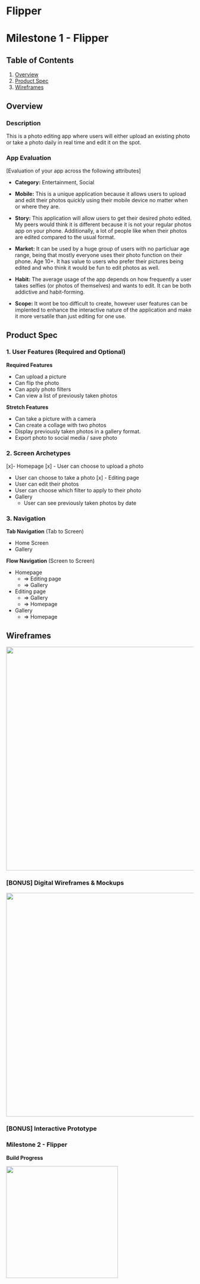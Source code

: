 # Flipper

# Milestone 1 - Flipper

## Table of Contents

1. [Overview](#Overview)
1. [Product Spec](#Product-Spec)
1. [Wireframes](#Wireframes)

## Overview

### Description

This is a photo editing app where users will either upload an existing photo or take a photo daily in real time and edit it on the spot.

### App Evaluation

[Evaluation of your app across the following attributes]
- **Category:** Entertainment, Social

- **Mobile:** This is a unique application because it allows users to upload and edit their photos quickly using their mobile device no matter when or where they are.


- **Story:** This application will allow users to get their desired photo edited. My peers would think it is different because it is not your regular photos app on your phone. Additionally, a lot of people like when their photos are edited compared to the usual format.

- **Market:** It can be used by a huge group of users with no particluar age range, being that mostly everyone uses their photo function on their phone. Age 10+. It has value to users who prefer their pictures being edited and who think it would be fun to edit photos as well. 

- **Habit:** The average usage of the app depends on how frequently a user takes selfies (or photos of themselves) and wants to edit. It can be both addictive and habit-forming. 

- **Scope:** It wont be too difficult to create, however user features can be implented to enhance the interactive nature of the application and make it more versatile than just editing for one use.

## Product Spec

### 1. User Features (Required and Optional)

**Required Features**

* Can upload a picture 
* Can flip the photo 
* Can apply photo filters 
* Can view a list of previously taken photos

**Stretch Features**

* Can take a picture with a camera 
* Can create a collage with two photos
* Display previously taken photos in a gallery format.
* Export photo to social media / save photo 


### 2. Screen Archetypes

[x]- Homepage
[x]  - User can choose to upload a photo
  - User can choose to take a photo
[x] - Editing page
  - User can edit their photos
  - User can choose which filter to apply to their photo
- Gallery
    - User can see previously taken photos by date

### 3. Navigation

**Tab Navigation** (Tab to Screen)

* Home Screen
* Gallery

**Flow Navigation** (Screen to Screen)

- Homepage
  - => Editing page
  - => Gallery
- Editing page
  - => Gallery
  - => Homepage
- Gallery
    - => Homepage

## Wireframes

<img src="https://i.imgur.com/po5g3Mr.png" width=600>

### [BONUS] Digital Wireframes & Mockups
<img src="https://i.imgur.com/po5g3Mr.png" width=600>

### [BONUS] Interactive Prototype

### Milestone 2 - Flipper

**Build Progress**

<img src="https://github.com/Runtime-Warriors/Flipper/blob/main/Kapture%202022-10-24%20at%2023.39.54.gif" width=300>

